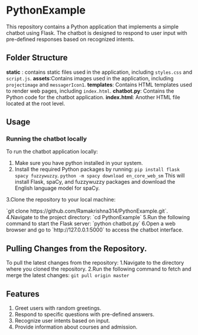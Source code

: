 # PythonExample
This repository contains a Python application that implements a simple chatbot using Flask. The chatbot is designed to respond to user input with pre-defined responses based on recognized intents.
## Folder Structure
**static** : contains static files used in the application, including `styles.css` and `script.js`.
   **assets**:Contains images used in the application, including `projectimage` and `messagerIcon1`.
**templates**: Contains HTML templates used to render web pages, including `index.html`.
**chatbot.py**: Contains the Python code for the chatbot application.
**index.html**: Another HTML file located at the root level.
## Usage
### Running the chatbot locally
To run the chatbot application locally:
1. Make sure you have python installed in your system.
2. Install the required Python packages by running:
   `pip install flask spacy fuzzywuzzy`.
   `python -m spacy download en_core_web_sm`
   This will install Flask, spaCy, and fuzzywuzzy packages and download the English language model for spaCy.
<p>3.Clone the repository to your local machine:</p>
 `git clone https://github.com/Ramakrishna314/PythonExample.git`.
4.Navigate to the project directory:
  `cd PythonExample`
5.Run the following command to start the Flask server:
   `python chatbot.py`
6.Open a web browser and go to `http://127.0.0.1:5000` to access the chatbot interface.

## Pulling Changes from the Repository.
To pull the latest changes from the repository:
1.Navigate to the directory where you cloned the repository.
2.Run the following command to fetch and merge the latest changes:
 `git pull origin master`

## Features 
1. Greet users with random greetings.
2. Respond to specific questions with pre-defined answers.
3. Recognize user intents based on input.
4. Provide information about courses and admission.



